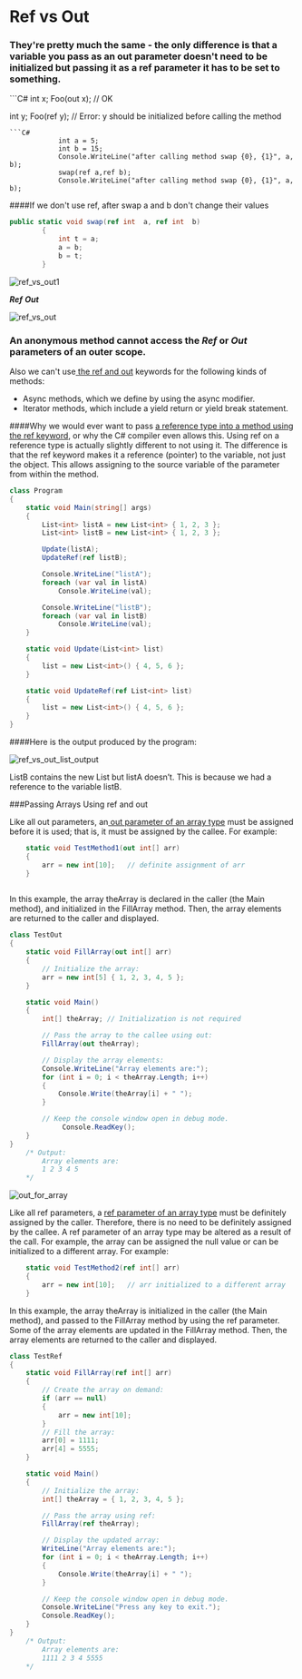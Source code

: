 # Ref vs Out

<h3>They're pretty much the same - the only difference is that a variable you pass as an out parameter doesn't need to be initialized but passing it as a ref parameter it has to be set to something.</h3>
```C#
int x;
Foo(out x); // OK

int y;
Foo(ref y); // Error: y should be initialized before calling the method
```
```C#
            int a = 5;
            int b = 15;
            Console.WriteLine("after calling method swap {0}, {1}", a, b);
            swap(ref a,ref b);
            Console.WriteLine("after calling method swap {0}, {1}", a, b);
```
####If we don't use ref, after swap a and b don't change their values

```C#
public static void swap(ref int  a, ref int  b)
        {
            int t = a;
            a = b;
            b = t;
        }
```
![ref_vs_out1](https://cloud.githubusercontent.com/assets/25159667/23218418/a9866e7c-f935-11e6-995b-1efefafc59a8.gif)



<i><b>Ref</b></i>
 <i><b>Out</b></i> 
 
 
 ![ref_vs_out](https://cloud.githubusercontent.com/assets/20840005/23070031/26611812-f543-11e6-97f3-84e5466032a0.png)
 
 
### An<a hraf=https://msdn.microsoft.com/en-us/library/0yw3tz5k.aspx> anonymous method</a> cannot access the <i><b>Ref</b></i> or  <i><b>Out</b></i> parameters of an outer scope.
Also we can't use<a href=https://msdn.microsoft.com/en-us/library/14akc2c7.aspx> the ref and out</a> keywords for the following kinds of methods:
<ul>
<li>Async methods, which we define by using the async modifier.
<li>Iterator methods, which include a yield return or yield break statement.
</ul>

####Why we would ever want to pass <a href=http://www.growingwiththeweb.com/2013/03/c-passing-reference-type-by-ref.html> a reference type into a method using the ref keyword</a>, or why the C# compiler even allows this. Using ref on a reference type is actually slightly different to not using it. The difference is that the ref keyword makes it a reference (pointer) to the variable, not just the object. This allows assigning to the source variable of the parameter from within the method.

```C#
class Program
{
    static void Main(string[] args)
    {
        List<int> listA = new List<int> { 1, 2, 3 };
        List<int> listB = new List<int> { 1, 2, 3 };

        Update(listA);
        UpdateRef(ref listB);

        Console.WriteLine("listA");
        foreach (var val in listA)
            Console.WriteLine(val);

        Console.WriteLine("listB");
        foreach (var val in listB)
            Console.WriteLine(val);
    }

    static void Update(List<int> list)
    {
        list = new List<int>() { 4, 5, 6 };
    }

    static void UpdateRef(ref List<int> list)
    {
        list = new List<int>() { 4, 5, 6 };
    }
}
```
####Here is the output produced by the program:

![ref_vs_out_list_output](https://cloud.githubusercontent.com/assets/25159667/23655939/ec488e96-0350-11e7-9aac-7d45ed31d704.JPG)

ListB contains the new List but listA doesn’t. This is because we had a reference to the variable listB.

###Passing Arrays Using ref and out

Like all out parameters, an<a href= https://msdn.microsoft.com/en-us/library/szasx730.aspx> out parameter of an array type</a> must be assigned before it is used; that is, it must be assigned by the callee. For example:

```C#
    static void TestMethod1(out int[] arr)
    {
        arr = new int[10];   // definite assignment of arr
    }
    
```   
  In this example, the array theArray is declared in the caller (the Main method), and initialized in the FillArray method. Then, the array elements are returned to the caller and displayed.
 
```C#
class TestOut
{
    static void FillArray(out int[] arr)
    {
        // Initialize the array:
        arr = new int[5] { 1, 2, 3, 4, 5 };
    }

    static void Main()
    {
        int[] theArray; // Initialization is not required

        // Pass the array to the callee using out:
        FillArray(out theArray);

        // Display the array elements:
        Console.WriteLine("Array elements are:");
        for (int i = 0; i < theArray.Length; i++)
        {
            Console.Write(theArray[i] + " ");
        }

        // Keep the console window open in debug mode.
             Console.ReadKey();
    }
}
    /* Output:
        Array elements are:
        1 2 3 4 5        
    */
```
![out_for_array](https://cloud.githubusercontent.com/assets/25159667/23674928/0a78a03c-0391-11e7-961d-41514935a3bb.JPG)


Like all ref parameters, a <a href= https://msdn.microsoft.com/en-us/library/szasx730.aspx> ref parameter of an array type</a> must be definitely assigned by the caller. Therefore, there is no need to be definitely assigned by the callee. A ref parameter of an array type may be altered as a result of the call. For example, the array can be assigned the null value or can be initialized to a different array. For example:

```C#
    static void TestMethod2(ref int[] arr)
    {
        arr = new int[10];   // arr initialized to a different array
    }
```

In this example, the array theArray is initialized in the caller (the Main method), and passed to the FillArray method by using the ref parameter. Some of the array elements are updated in the FillArray method. Then, the array elements are returned to the caller and displayed.
```C#
class TestRef
{
    static void FillArray(ref int[] arr)
    {
        // Create the array on demand:
        if (arr == null)
        {
            arr = new int[10];
        }
        // Fill the array:
        arr[0] = 1111;
        arr[4] = 5555;
    }

    static void Main()
    {
        // Initialize the array:
        int[] theArray = { 1, 2, 3, 4, 5 };

        // Pass the array using ref:
        FillArray(ref theArray);

        // Display the updated array:
        WriteLine("Array elements are:");
        for (int i = 0; i < theArray.Length; i++)
        {
            Console.Write(theArray[i] + " ");
        }

        // Keep the console window open in debug mode.
        Console.WriteLine("Press any key to exit.");
        Console.ReadKey();
    }
}
    /* Output:
        Array elements are:
        1111 2 3 4 5555
    */
```
